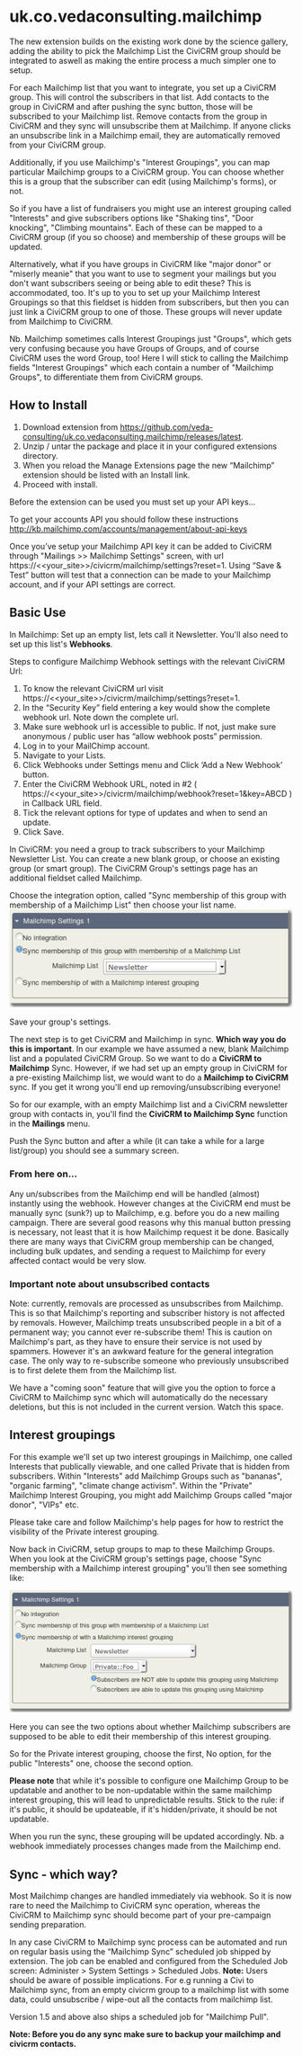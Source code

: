uk.co.vedaconsulting.mailchimp
==============================

The new extension builds on the existing work done by the science gallery, adding the ability to pick the Mailchimp List the CiviCRM group should be integrated to aswell as making the entire process a much simpler one to setup.

For each Mailchimp list that you want to integrate, you set up a CiviCRM group.
This will control the subscribers in that list. Add contacts to the group in
CiviCRM and after pushing the sync button, those will be subscribed to your Mailchimp
list. Remove contacts from the group in CiviCRM and they sync will unsubscribe
them at Mailchimp. If anyone clicks an unsubscribe link in a Mailchimp email,
they are automatically removed from your CiviCRM group.

Additionally, if you use Mailchimp's "Interest Groupings", you can map particular
Mailchimp groups to a CiviCRM group. You can choose whether this is a group that the
subscriber can edit (using Mailchimp's forms), or not.

So if you have a list of fundraisers you might use an interest grouping called
"Interests" and give subscribers options like "Shaking tins", "Door knocking",
"Climbing mountains".  Each of these can be mapped to a CiviCRM group (if you
so choose) and membership of these groups will be updated.

Alternatively, what if you have groups in CiviCRM like "major donor" or
"miserly meanie" that you want to use to segment your mailings but you don't
want subscribers seeing or being able to edit these? This is accommodated, too.
It's up to you to set up your Mailchimp Interest Groupings so that this fieldset
is hidden from subscribers, but then you can just link a CiviCRM group to
one of those. These groups will never update from Mailchimp to CiviCRM.

Nb. Mailchimp sometimes calls Interest Groupings just "Groups", which gets
very confusing because you have Groups of Groups, and of course CiviCRM uses
the word Group, too! Here I will stick to calling the Mailchimp fields
"Interest Groupings" which each contain a number of "Mailchimp Groups", to
differentiate them from CiviCRM groups.

## How to Install

1. Download extension from https://github.com/veda-consulting/uk.co.vedaconsulting.mailchimp/releases/latest.
2. Unzip / untar the package and place it in your configured extensions directory.
3. When you reload the Manage Extensions page the new “Mailchimp” extension should be listed with an Install link.
4. Proceed with install.

Before the extension can be used you must set up your API keys...

To get your accounts API you should follow these instructions http://kb.mailchimp.com/accounts/management/about-api-keys

Once you’ve setup your Mailchimp API key it can be added to CiviCRM through "Mailings >> Mailchimp Settings" screen, with url https://<<your_site>>/civicrm/mailchimp/settings?reset=1. Using “Save & Test” button will test that a connection can be made to your Mailchimp account, and if your API settings are correct.

## Basic Use

In Mailchimp: Set up an empty list, lets call it Newsletter. You'll also need
to set up this list's **Webhooks**.

Steps to configure Mailchimp Webhook settings with the relevant CiviCRM Url:  
1. To know the relevant CiviCRM url visit https://<<your_site>>/civicrm/mailchimp/settings?reset=1.  
2. In the “Security Key” field entering a key would show the complete webhook url. Note down the complete url.  
3. Make sure webhook url is accessible to public. If not, just make sure anonymous / public user has “allow webhook posts” permission.  
4. Log in to your MailChimp account.  
5. Navigate to your Lists.  
6. Click Webhooks under Settings menu and Click ‘Add a New Webhook’ button.  
7. Enter the CiviCRM Webhook URL, noted in #2 ( https://<<your_site>>/civicrm/mailchimp/webhook?reset=1&key=ABCD ) in Callback URL field.  
8. Tick the relevant options for type of updates and when to send an update.  
9. Click Save.      

In CiviCRM: you need a group to track subscribers to your Mailchimp Newsletter
List. You can create a new blank group, or choose an existing group (or smart
group). The CiviCRM Group's settings page has an additional fieldset called
Mailchimp.

Choose the integration option, called "Sync membership of this group with membership of a Mailchimp List" then choose your list name.
![Screenshot of integration options](images/group-config-form-1.png)

Save your group's settings.

The next step is to get CiviCRM and Mailchimp in sync. **Which way you do this
is important**. In our example we have assumed a new, blank Mailchimp list and
a populated CiviCRM Group. So we want to do a **CiviCRM to Mailchimp** Sync.
However, if we had set up an empty group in CiviCRM for a pre-existing
Mailchimp list, we would want to do a **Mailchimp to CiviCRM** sync. If you get
it wrong you'll end up removing/unsubscribing everyone!

So for our example, with an empty Mailchimp list and a CiviCRM newsletter group
with contacts in, you'll find the **CiviCRM to Mailchimp Sync** function in the
**Mailings** menu.

Push the Sync button and after a while (it can take a while for a large
list/group) you should see a summary screen.

### From here on...

Any un/subscribes from the Mailchimp end will be handled (almost) instantly
using the webhook. However changes at the CiviCRM end must be manually sync
(sunk?) up to Mailchimp, e.g. before you do a new mailing campaign. There are
several good reasons why this manual button pressing is necessary, not least
that it is how Mailchimp request it be done. Basically there are many ways
that CiviCRM group membership can be changed, including bulk updates, and
sending a request to Mailchimp for every affected contact would be very slow.

### Important note about unsubscribed contacts

Note: currently, removals are processed as unsubscribes from Mailchimp. This is
so that Mailchimp's reporting and subscriber history is not affected by
removals. However, Mailchimp treats unsubscribed people in a bit of a permanent
way; you cannot ever re-subscribe them! This is caution on Mailchimp's part, as
they have to ensure their service is not used by spammers. However it's an awkward
feature for the general integration case. The only way to re-subscribe someone
who previously unsubscribed is to first delete them from the Mailchimp list.

We have a "coming soon" feature that will give you the option to force
a CiviCRM to Mailchimp sync which will automatically do the necessary deletions,
but this is not included in the current version. Watch this space.

## Interest groupings

For this example we'll set up two interest groupings in Mailchimp, one called
Interests that publically viewable, and one called Private that is hidden from
subscribers. Within "Interests" add Mailchimp Groups such as "bananas",
"organic farming", "climate change activism". Within the "Private" Mailchimp
Interest Grouping, you might add Mailchimp Groups called "major donor", "VIPs"
etc.

Please take care and follow Mailchimp's help pages for how to restrict the
visibility of the Private interest grouping.

Now back in CiviCRM, setup groups to map to these Mailchimp Groups. When you
look at the CiviCRM group's settings page, choose "Sync membership with a
Mailchimp interest grouping" you'll then see something like:

![Screenshot of integration options](images/group-config-form-2.png)

Here you can see the two options about whether Mailchimp subscribers are supposed
to be able to edit their membership of this interest grouping.

So for the Private interest grouping, choose the first, No option, for the
public "Interests" one, choose the second option.

**Please note** that while it's possible to configure one Mailchimp Group to be
updatable and another to be non-updatable within the same mailchimp interest
grouping, this will lead to unpredictable results. Stick to the rule: if it's
public, it should be updateable, if it's hidden/private, it should be not
updatable.

When you run the sync, these grouping will be updated accordingly. Nb. a webhook
immediately processes changes made from the Mailchimp end.

## Sync - which way?

Most Mailchimp changes are handled immediately via webhook. So it is now rare
to need the Mailchimp to CiviCRM sync operation, whereas the CiviCRM to Mailchimp
sync should become part of your pre-campaign sending preparation.

In any case CiviCRM to Mailchimp sync process can be automated and run on regular basis using the “Mailchimp Sync” scheduled job shipped by extension. The job can be enabled and configured from the Scheduled Job screen: Administer > System Settings > Scheduled Jobs. **Note:** Users should be aware of possible implications. For e.g running a Civi to Mailchimp sync, from an empty civicrm group to a mailchimp list with some data, could unsubscribe / wipe-out all the contacts from mailchimp list. 

Version 1.5 and above also ships a scheduled job for "Mailchimp Pull".  


**Note: Before you do any sync make sure to backup your mailchimp and civicrm contacts.**  

